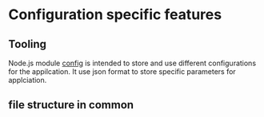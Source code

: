 # Configuration specific features

## Tooling

Node.js module [config](https://www.npmjs.com/package/config) is intended to store and use different configurations for the appilcation. It use json format to store specific parameters for applciation.

## file structure in common


